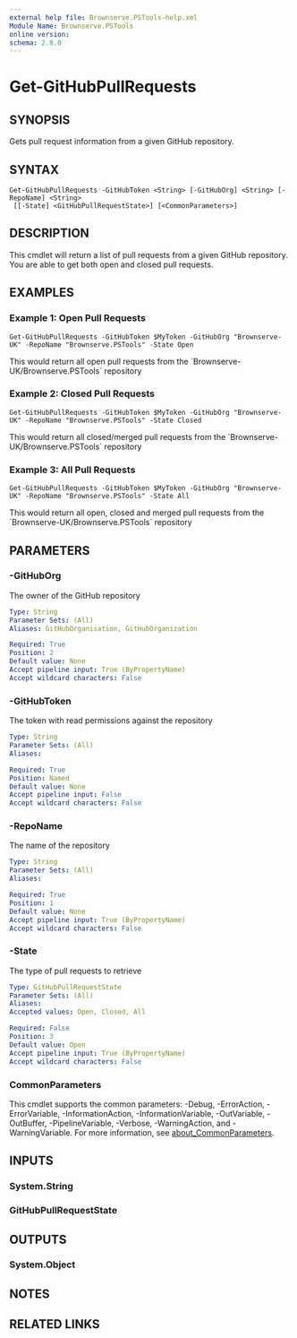 ```yaml
---
external help file: Brownserve.PSTools-help.xml
Module Name: Brownserve.PSTools
online version:
schema: 2.0.0
---
```


# Get-GitHubPullRequests

## SYNOPSIS
Gets pull request information from a given GitHub repository.

## SYNTAX

```
Get-GitHubPullRequests -GitHubToken <String> [-GitHubOrg] <String> [-RepoName] <String>
 [[-State] <GitHubPullRequestState>] [<CommonParameters>]
```

## DESCRIPTION
This cmdlet will return a list of pull requests from a given GitHub repository.
You are able to get both open and closed pull requests.

## EXAMPLES

### Example 1: Open Pull Requests
```
Get-GitHubPullRequests -GitHubToken $MyToken -GitHubOrg "Brownserve-UK" -RepoName "Brownserve.PSTools" -State Open
```

This would return all open pull requests from the \`Brownserve-UK/Brownserve.PSTools\` repository

### Example 2: Closed Pull Requests
```
Get-GitHubPullRequests -GitHubToken $MyToken -GitHubOrg "Brownserve-UK" -RepoName "Brownserve.PSTools" -State Closed
```

This would return all closed/merged pull requests from the \`Brownserve-UK/Brownserve.PSTools\` repository

### Example 3: All Pull Requests
```
Get-GitHubPullRequests -GitHubToken $MyToken -GitHubOrg "Brownserve-UK" -RepoName "Brownserve.PSTools" -State All
```

This would return all open, closed and merged pull requests from the \`Brownserve-UK/Brownserve.PSTools\` repository

## PARAMETERS

### -GitHubOrg
The owner of the GitHub repository

```yaml
Type: String
Parameter Sets: (All)
Aliases: GitHubOrganisation, GitHubOrganization

Required: True
Position: 2
Default value: None
Accept pipeline input: True (ByPropertyName)
Accept wildcard characters: False
```

### -GitHubToken
The token with read permissions against the repository

```yaml
Type: String
Parameter Sets: (All)
Aliases:

Required: True
Position: Named
Default value: None
Accept pipeline input: False
Accept wildcard characters: False
```

### -RepoName
The name of the repository

```yaml
Type: String
Parameter Sets: (All)
Aliases:

Required: True
Position: 1
Default value: None
Accept pipeline input: True (ByPropertyName)
Accept wildcard characters: False
```

### -State
The type of pull requests to retrieve

```yaml
Type: GitHubPullRequestState
Parameter Sets: (All)
Aliases:
Accepted values: Open, Closed, All

Required: False
Position: 3
Default value: Open
Accept pipeline input: True (ByPropertyName)
Accept wildcard characters: False
```

### CommonParameters
This cmdlet supports the common parameters: -Debug, -ErrorAction, -ErrorVariable, -InformationAction, -InformationVariable, -OutVariable, -OutBuffer, -PipelineVariable, -Verbose, -WarningAction, and -WarningVariable. For more information, see [about_CommonParameters](http://go.microsoft.com/fwlink/?LinkID=113216).

## INPUTS

### System.String
### GitHubPullRequestState
## OUTPUTS

### System.Object
## NOTES

## RELATED LINKS
